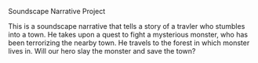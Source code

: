Soundscape Narrative Project

This is a soundscape narrative that tells a story of a travler who stumbles into a town. He takes upon a quest to fight a mysterious monster, who has been terrorizing the nearby town. He travels to the forest in which monster lives in. Will our hero slay the monster and save the town?
